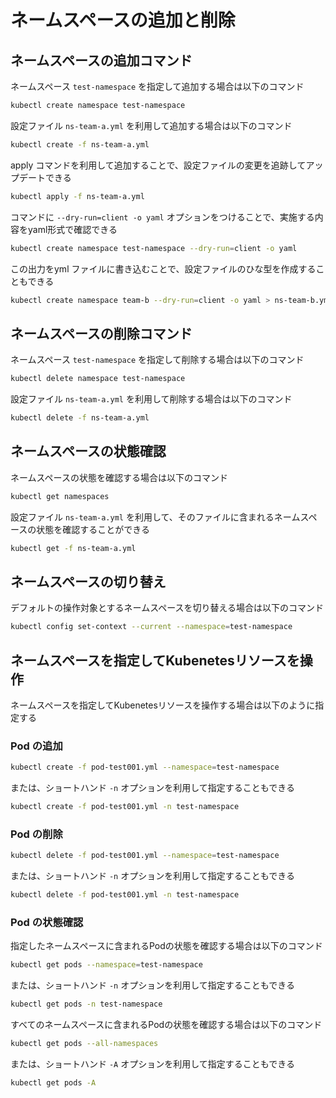 # ネームスペースの追加と削除

## ネームスペースの追加コマンド

ネームスペース `test-namespace` を指定して追加する場合は以下のコマンド

```bash
kubectl create namespace test-namespace
```

設定ファイル `ns-team-a.yml` を利用して追加する場合は以下のコマンド

```bash
kubectl create -f ns-team-a.yml
```

apply コマンドを利用して追加することで、設定ファイルの変更を追跡してアップデートできる

```bash
kubectl apply -f ns-team-a.yml
```

コマンドに `--dry-run=client -o yaml` オプションをつけることで、実施する内容をyaml形式で確認できる

```bash
kubectl create namespace test-namespace --dry-run=client -o yaml
```

この出力をyml ファイルに書き込むことで、設定ファイルのひな型を作成することもできる

```bash
kubectl create namespace team-b --dry-run=client -o yaml > ns-team-b.yml
```

## ネームスペースの削除コマンド

ネームスペース `test-namespace` を指定して削除する場合は以下のコマンド

```bash
kubectl delete namespace test-namespace
```

設定ファイル `ns-team-a.yml` を利用して削除する場合は以下のコマンド

```bash
kubectl delete -f ns-team-a.yml
```

## ネームスペースの状態確認

ネームスペースの状態を確認する場合は以下のコマンド

```bash
kubectl get namespaces
```

設定ファイル `ns-team-a.yml` を利用して、そのファイルに含まれるネームスペースの状態を確認することができる

```bash
kubectl get -f ns-team-a.yml
```

## ネームスペースの切り替え

デフォルトの操作対象とするネームスペースを切り替える場合は以下のコマンド

```bash
kubectl config set-context --current --namespace=test-namespace
```

## ネームスペースを指定してKubenetesリソースを操作

ネームスペースを指定してKubenetesリソースを操作する場合は以下のように指定する

### Pod の追加

```bash
kubectl create -f pod-test001.yml --namespace=test-namespace
```

または、ショートハンド `-n` オプションを利用して指定することもできる

```bash
kubectl create -f pod-test001.yml -n test-namespace
```

### Pod の削除

```bash
kubectl delete -f pod-test001.yml --namespace=test-namespace
```

または、ショートハンド `-n` オプションを利用して指定することもできる

```bash
kubectl delete -f pod-test001.yml -n test-namespace
```

### Pod の状態確認

指定したネームスペースに含まれるPodの状態を確認する場合は以下のコマンド

```bash
kubectl get pods --namespace=test-namespace
```

または、ショートハンド `-n` オプションを利用して指定することもできる

```bash
kubectl get pods -n test-namespace
```

すべてのネームスペースに含まれるPodの状態を確認する場合は以下のコマンド

```bash
kubectl get pods --all-namespaces
```

または、ショートハンド `-A` オプションを利用して指定することもできる

```bash
kubectl get pods -A
```
